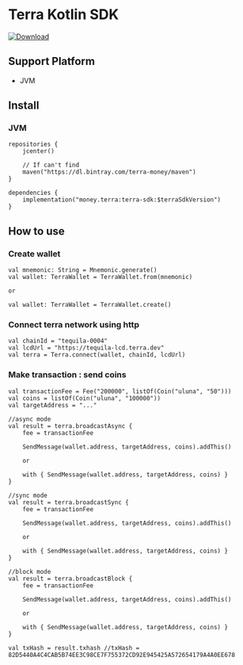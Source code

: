 # Terra Kotlin SDK
[![Download](https://api.bintray.com/packages/terra-money/maven/terra-sdk/images/download.svg)](https://bintray.com/terra-money/maven/terra-sdk/_latestVersion)

## Support Platform
* JVM

## Install
### JVM
```
repositories {
    jcenter()

    // If can't find
    maven("https://dl.bintray.com/terra-money/maven")
}

dependencies {
    implementation("money.terra:terra-sdk:$terraSdkVersion")
}
```

## How to use
### Create wallet
```
val mnemonic: String = Mnemonic.generate()
val wallet: TerraWallet = TerraWallet.from(mnemonic)

or

val wallet: TerraWallet = TerraWallet.create()
```
### Connect terra network using http
```
val chainId = "tequila-0004"
val lcdUrl = "https://tequila-lcd.terra.dev"
val terra = Terra.connect(wallet, chainId, lcdUrl)
```
### Make transaction : send coins
```
val transactionFee = Fee("200000", listOf(Coin("uluna", "50")))
val coins = listOf(Coin("uluna", "100000"))
val targetAddress = "..."

//async mode
val result = terra.broadcastAsync {
    fee = transactionFee

    SendMessage(wallet.address, targetAddress, coins).addThis()
    
    or

    with { SendMessage(wallet.address, targetAddress, coins) }
}

//sync mode
val result = terra.broadcastSync {
    fee = transactionFee

    SendMessage(wallet.address, targetAddress, coins).addThis()
    
    or

    with { SendMessage(wallet.address, targetAddress, coins) }
}

//block mode
val result = terra.broadcastBlock {
    fee = transactionFee

    SendMessage(wallet.address, targetAddress, coins).addThis()
    
    or

    with { SendMessage(wallet.address, targetAddress, coins) }
}

val txHash = result.txhash //txHash = 82D5440A4C4CAB5B74EE3C98CE7F755372CD92E945425A572654179A4A0EE678
```
